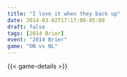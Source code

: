 ```yaml
---
title: "I love it when they back up"
date: 2014-03-02T17:17:00-05:00
draft: false
tags: [2014 Brier]
event: "2014 Brier"
game: "ON vs NL"
---
```

{{< game-details >}}
<!--more--> 